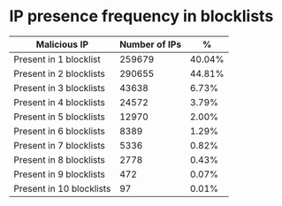# IP presence frequency in blocklists
| Malicious IP | Number of IPs | % |
|----|----|----|
| Present in 1 blocklist | 259679 | 40.04% |
| Present in 2 blocklists | 290655 | 44.81% |
| Present in 3 blocklists | 43638 | 6.73% |
| Present in 4 blocklists | 24572 | 3.79% |
| Present in 5 blocklists | 12970 | 2.00% |
| Present in 6 blocklists | 8389 | 1.29% |
| Present in 7 blocklists | 5336 | 0.82% |
| Present in 8 blocklists | 2778 | 0.43% |
| Present in 9 blocklists | 472 | 0.07% |
| Present in 10 blocklists | 97 | 0.01% |
